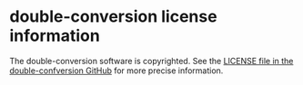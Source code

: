 # double-conversion license information

The double-conversion software is copyrighted. See the
[LICENSE file in the double-confversion GitHub](https://github.com/google/double-conversion/blob/master/LICENSE)
for more precise information.
